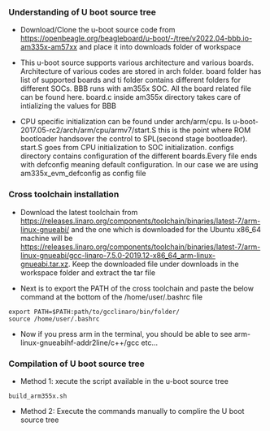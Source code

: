 ### Understanding of U boot source tree
* Download/Clone the u-boot source code from https://openbeagle.org/beagleboard/u-boot/-/tree/v2022.04-bbb.io-am335x-am57xx and place it into downloads folder of workspace

* This u-boot source supports various architecture and various boards. Architecture of various codes are stored in arch folder. board folder has list of supported boards and ti folder contains different folders for different SOCs. BBB runs with am355x SOC. All the board related file can be found here. board.c inside am355x directory takes care of intializing the values for BBB

* CPU specific initialization can be found under arch/arm/cpu. ls u-boot-2017.05-rc2/arch/arm/cpu/armv7/start.S this is the point where ROM bootloader handsover the control to SPL(second stage bootloader). start.S goes from CPU initialization to SOC initialization. configs directory contains configuration of the different boards.Every file ends with defconfig meaning default configuration. In our case we are using am335x_evm_defconfig as config file

### Cross toolchain installation
* Download the latest toolchain from https://releases.linaro.org/components/toolchain/binaries/latest-7/arm-linux-gnueabi/ and the one which is downloaded for the Ubuntu x86_64 machine will be https://releases.linaro.org/components/toolchain/binaries/latest-7/arm-linux-gnueabi/gcc-linaro-7.5.0-2019.12-x86_64_arm-linux-gnueabi.tar.xz. Keep the downloaded file under downloads in the workspace folder and extract the tar file

* Next is to export the PATH of the cross toolchain and paste the below command at the bottom of the /home/user/.bashrc file
```
export PATH=$PATH:path/to/gcclinaro/bin/folder/
source /home/user/.bashrc
```

* Now if you press arm in the terminal, you should be able to see arm-linux-gnueabihf-addr2line/c++/gcc etc...

### Compilation of U boot source tree

* Method 1: xecute the script available in the u-boot source tree
```
build_arm355x.sh
```

* Method 2: Execute the commands manually to complire the U boot source tree
